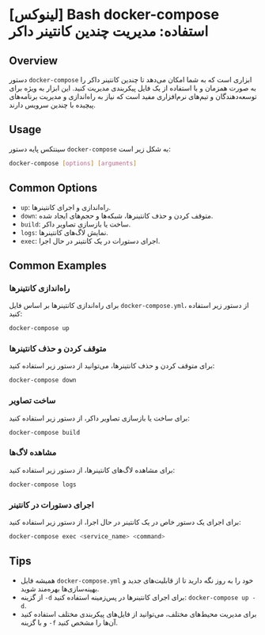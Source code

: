 # [لینوکس] Bash docker-compose استفاده: مدیریت چندین کانتینر داکر

## Overview
دستور `docker-compose` ابزاری است که به شما امکان می‌دهد تا چندین کانتینر داکر را به صورت همزمان و با استفاده از یک فایل پیکربندی مدیریت کنید. این ابزار به ویژه برای توسعه‌دهندگان و تیم‌های نرم‌افزاری مفید است که نیاز به راه‌اندازی و مدیریت برنامه‌های پیچیده با چندین سرویس دارند.

## Usage
سینتکس پایه دستور `docker-compose` به شکل زیر است:

```bash
docker-compose [options] [arguments]
```

## Common Options
- `up`: راه‌اندازی و اجرای کانتینرها.
- `down`: متوقف کردن و حذف کانتینرها، شبکه‌ها و حجم‌های ایجاد شده.
- `build`: ساخت یا بازسازی تصاویر داکر.
- `logs`: نمایش لاگ‌های کانتینرها.
- `exec`: اجرای دستورات در یک کانتینر در حال اجرا.

## Common Examples
### راه‌اندازی کانتینرها
برای راه‌اندازی کانتینرها بر اساس فایل `docker-compose.yml`، از دستور زیر استفاده کنید:

```bash
docker-compose up
```

### متوقف کردن و حذف کانتینرها
برای متوقف کردن و حذف کانتینرها، می‌توانید از دستور زیر استفاده کنید:

```bash
docker-compose down
```

### ساخت تصاویر
برای ساخت یا بازسازی تصاویر داکر، از دستور زیر استفاده کنید:

```bash
docker-compose build
```

### مشاهده لاگ‌ها
برای مشاهده لاگ‌های کانتینرها، از دستور زیر استفاده کنید:

```bash
docker-compose logs
```

### اجرای دستورات در کانتینر
برای اجرای یک دستور خاص در یک کانتینر در حال اجرا، از دستور زیر استفاده کنید:

```bash
docker-compose exec <service_name> <command>
```

## Tips
- همیشه فایل `docker-compose.yml` خود را به روز نگه دارید تا از قابلیت‌های جدید و بهینه‌سازی‌ها بهره‌مند شوید.
- از گزینه `-d` برای اجرای کانتینرها در پس‌زمینه استفاده کنید: `docker-compose up -d`.
- برای مدیریت محیط‌های مختلف، می‌توانید از فایل‌های پیکربندی مختلف استفاده کنید و با گزینه `-f` آن‌ها را مشخص کنید.
